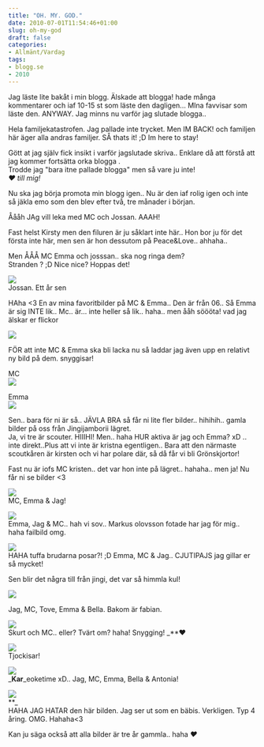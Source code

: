 ```yaml
---
title: "OH. MY. GOD."
date: 2010-07-01T11:54:46+01:00
slug: oh-my-god
draft: false
categories:
- Allmänt/Vardag
tags:
- blogg.se
- 2010
---
```

Jag läste lite bakåt i min blogg. Älskade att blogga! hade många kommentarer och iaf 10-15 st som läste den dagligen... MIna favvisar som läste den. ANYWAY. Jag minns nu varför jag slutade blogga..  
  
Hela familjekatastrofen. Jag pallade inte trycket. Men IM BACK! och familjen här äger alla andras familjer. SÅ thats it! ;D Im here to stay!  
  
Gött at jag själv fick insikt i varför jagslutade skriva.. Enklare då att förstå att jag kommer fortsätta orka blogga .  
Trodde jag "bara itne pallade blogga" men så vare ju inte!  
_**♥**_ _till mig!_  
  
  
Nu ska jag börja promota min blogg igen.. Nu är den iaf rolig igen och inte så jäkla emo som den blev efter två, tre månader i början.  
  
  
Åååh JAg vill leka med MC och Jossan. AAAH!  
  
Fast helst Kirsty men den filuren är ju såklart inte här.. Hon bor ju för det första inte här, men sen är hon dessutom på Peace&Love.. ahhaha..  
  
Men ÅÅÅ MC Emma och josssan.. ska nog ringa dem?  
Stranden ? ;D Nice nice? Hoppas det!  
  
![](/assets/images/blogg.se/dsc00120_96261316.jpg)  
Jossan. Ett år sen  
  
  
HAha <3 En av mina favoritbilder på MC & Emma.. Den är från 06.. Så Emma är sig INTE lik.. Mc.. är... inte heller så lik.. haha.. men ååh söööta! vad jag älskar er flickor  
  
![](/assets/images/blogg.se/mcungdomemmagammalfullistyp31juli06_96261575.jpg)  
  
  
FÖR att inte MC & Emma ska bli lacka nu så laddar jag även upp en relativt ny bild på dem. snyggisar!  
  
MC  
![](/assets/images/blogg.se/tabooort_96261934.jpg)  
  
Emma  
![](https://cdn1.cdnme.se/cdn/9-1/701517/images/2010/taaboort-_96262192.jpg)  
  
  
  
  
Sen.. bara för ni är så.. JÄVLA BRA så får ni lite fler bilder.. hihihih.. gamla bilder på oss från Jingijamborii lägret.  
Ja, vi tre är scouter. HIIIHI! Men.. haha HUR aktiva är jag och Emma? xD .. inte direkt..Plus att vi inte är kristna egentligen.. Bara att den närmaste scoutkåren är kirsten och vi har polare där, så då får vi bli Grönskjortor!  
  
Fast nu är iofs MC kristen.. det var hon inte på lägret.. hahaha.. men ja! Nu får ni se bilder <3  
  
![](/assets/images/blogg.se/hpim1896_96262539.jpg)  
MC, Emma & Jag!  
  
  
![](/assets/images/blogg.se/hpim1869_96262614.jpg)  
Emma, Jag & MC.. hah vi sov.. Markus olovsson fotade har jag för mig.. haha failbild omg.  
  
![](/assets/images/blogg.se/hpim1772_96262936.jpg)  
HAHA tuffa brudarna posar?! ;D Emma, MC & Jag.. CJUTIPAJS jag gillar er så mycket!  
  
  
Sen blir det några till från jingi, det var så himmla kul!  
  
![](/assets/images/blogg.se/hpim1876_96263416.jpg)  
  
Jag, MC, Tove, Emma & Bella. Bakom är fabian.  
  
  
![](/assets/images/blogg.se/hpim1889_96263485.jpg)  
Skurt och MC.. eller? Tvärt om? haha! Snygging! _**♥  
  
![](/assets/images/blogg.se/hpim1934_96263576.jpg)  
Tjockisar!  
  
  
![](https://cdn3.cdnme.se/cdn/9-1/701517/images/2010/hpim1853_96263732.jpg)  
_**Kar**_eoketime xD.. Jag, MC, Emma, Bella & Antonia!  
  
![](/assets/images/blogg.se/lawl-its-mee_96263871.jpg)  
**_  
HAHA JAG HATAR den här bilden. Jag ser ut som en bäbis. Verkligen. Typ 4 åring. OMG. Hahaha<3  
  
Kan ju säga också att alla bilder är tre år gammla.. haha _**♥**_
